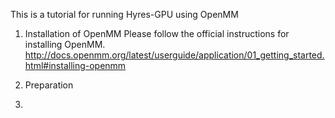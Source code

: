 This is a tutorial for running Hyres-GPU using OpenMM

1. Installation of OpenMM
   Please follow the official instructions for installing OpenMM.
   http://docs.openmm.org/latest/userguide/application/01_getting_started.html#installing-openmm
   
2. Preparation
3. 
